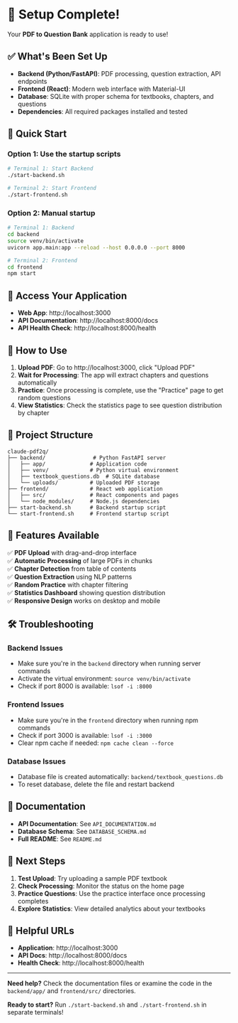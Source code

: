 # 🎉 Setup Complete!

Your **PDF to Question Bank** application is ready to use!

## ✅ What's Been Set Up

- **Backend (Python/FastAPI)**: PDF processing, question extraction, API endpoints
- **Frontend (React)**: Modern web interface with Material-UI
- **Database**: SQLite with proper schema for textbooks, chapters, and questions
- **Dependencies**: All required packages installed and tested

## 🚀 Quick Start

### Option 1: Use the startup scripts
```bash
# Terminal 1: Start Backend
./start-backend.sh

# Terminal 2: Start Frontend  
./start-frontend.sh
```

### Option 2: Manual startup
```bash
# Terminal 1: Backend
cd backend
source venv/bin/activate
uvicorn app.main:app --reload --host 0.0.0.0 --port 8000

# Terminal 2: Frontend
cd frontend
npm start
```

## 📱 Access Your Application

- **Web App**: http://localhost:3000
- **API Documentation**: http://localhost:8000/docs
- **API Health Check**: http://localhost:8000/health

## 🎯 How to Use

1. **Upload PDF**: Go to http://localhost:3000, click "Upload PDF" 
2. **Wait for Processing**: The app will extract chapters and questions automatically
3. **Practice**: Once processing is complete, use the "Practice" page to get random questions
4. **View Statistics**: Check the statistics page to see question distribution by chapter

## 📂 Project Structure

```
claude-pdf2q/
├── backend/               # Python FastAPI server
│   ├── app/              # Application code
│   ├── venv/             # Python virtual environment
│   ├── textbook_questions.db  # SQLite database
│   └── uploads/          # Uploaded PDF storage
├── frontend/             # React web application
│   ├── src/              # React components and pages
│   └── node_modules/     # Node.js dependencies
├── start-backend.sh      # Backend startup script
└── start-frontend.sh     # Frontend startup script
```

## 🔧 Features Available

✅ **PDF Upload** with drag-and-drop interface  
✅ **Automatic Processing** of large PDFs in chunks  
✅ **Chapter Detection** from table of contents  
✅ **Question Extraction** using NLP patterns  
✅ **Random Practice** with chapter filtering  
✅ **Statistics Dashboard** showing question distribution  
✅ **Responsive Design** works on desktop and mobile  

## 🛠️ Troubleshooting

### Backend Issues
- Make sure you're in the `backend` directory when running server commands
- Activate the virtual environment: `source venv/bin/activate`
- Check if port 8000 is available: `lsof -i :8000`

### Frontend Issues
- Make sure you're in the `frontend` directory when running npm commands
- Check if port 3000 is available: `lsof -i :3000`
- Clear npm cache if needed: `npm cache clean --force`

### Database Issues
- Database file is created automatically: `backend/textbook_questions.db`
- To reset database, delete the file and restart backend

## 📖 Documentation

- **API Documentation**: See `API_DOCUMENTATION.md`
- **Database Schema**: See `DATABASE_SCHEMA.md`
- **Full README**: See `README.md`

## 🎯 Next Steps

1. **Test Upload**: Try uploading a sample PDF textbook
2. **Check Processing**: Monitor the status on the home page
3. **Practice Questions**: Use the practice interface once processing completes
4. **Explore Statistics**: View detailed analytics about your textbooks

## 🔗 Helpful URLs

- **Application**: http://localhost:3000
- **API Docs**: http://localhost:8000/docs
- **Health Check**: http://localhost:8000/health

---

**Need help?** Check the documentation files or examine the code in the `backend/app/` and `frontend/src/` directories.

**Ready to start?** Run `./start-backend.sh` and `./start-frontend.sh` in separate terminals!